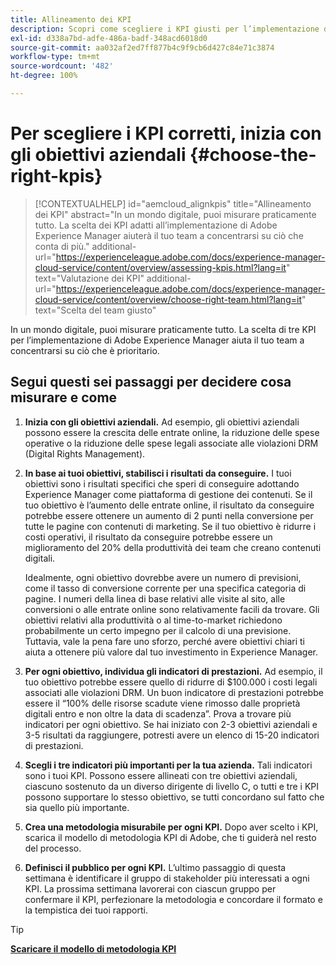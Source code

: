 ```yaml
---
title: Allineamento dei KPI
description: Scopri come scegliere i KPI giusti per l’implementazione di AEM
exl-id: d338a7bd-adfe-486a-badf-348acd6018d0
source-git-commit: aa032af2ed7ff877b4c9f9cb6d427c84e71c3874
workflow-type: tm+mt
source-wordcount: '482'
ht-degree: 100%

---
```


# Per scegliere i KPI corretti, inizia con gli obiettivi aziendali {#choose-the-right-kpis}

>[!CONTEXTUALHELP]
>id="aemcloud_alignkpis"
>title="Allineamento dei KPI"
>abstract="In un mondo digitale, puoi misurare praticamente tutto. La scelta dei KPI adatti all’implementazione di Adobe Experience Manager aiuterà il tuo team a concentrarsi su ciò che conta di più."
>additional-url="https://experienceleague.adobe.com/docs/experience-manager-cloud-service/content/overview/assessing-kpis.html?lang=it" text="Valutazione dei KPI"
>additional-url="https://experienceleague.adobe.com/docs/experience-manager-cloud-service/content/overview/choose-right-team.html?lang=it" text="Scelta del team giusto"

In un mondo digitale, puoi misurare praticamente tutto. La scelta di tre KPI per l’implementazione di Adobe Experience Manager aiuta il tuo team a concentrarsi su ciò che è prioritario.


## **Segui questi sei passaggi per decidere cosa misurare e come**


1. **Inizia con gli obiettivi aziendali.** Ad esempio, gli obiettivi aziendali possono essere la crescita delle entrate online, la riduzione delle spese operative o la riduzione delle spese legali associate alle violazioni DRM (Digital Rights Management).

1. **In base ai tuoi obiettivi, stabilisci i risultati da conseguire.** I tuoi obiettivi sono i risultati specifici che speri di conseguire adottando Experience Manager come piattaforma di gestione dei contenuti. Se il tuo obiettivo è l’aumento delle entrate online, il risultato da conseguire potrebbe essere ottenere un aumento di 2 punti nella conversione per tutte le pagine con contenuti di marketing. Se il tuo obiettivo è ridurre i costi operativi, il risultato da conseguire potrebbe essere un miglioramento del 20% della produttività dei team che creano contenuti digitali.

   Idealmente, ogni obiettivo dovrebbe avere un numero di previsioni, come il tasso di conversione corrente per una specifica categoria di pagine. I numeri della linea di base relativi alle visite al sito, alle conversioni o alle entrate online sono relativamente facili da trovare. Gli obiettivi relativi alla produttività o al time-to-market richiedono probabilmente un certo impegno per il calcolo di una previsione. Tuttavia, vale la pena fare uno sforzo, perché avere obiettivi chiari ti aiuta a ottenere più valore dal tuo investimento in Experience Manager.

1. **Per ogni obiettivo, individua gli indicatori di prestazioni.** Ad esempio, il tuo obiettivo potrebbe essere quello di ridurre di $100.000 i costi legali associati alle violazioni DRM. Un buon indicatore di prestazioni potrebbe essere il “100% delle risorse scadute viene rimosso dalle proprietà digitali entro e non oltre la data di scadenza”. Prova a trovare più indicatori per ogni obiettivo. Se hai iniziato con 2-3 obiettivi aziendali e 3-5 risultati da raggiungere, potresti avere un elenco di 15-20 indicatori di prestazioni.

1. **Scegli i tre indicatori più importanti per la tua azienda.** Tali indicatori sono i tuoi KPI. Possono essere allineati con tre obiettivi aziendali, ciascuno sostenuto da un diverso dirigente di livello C, o tutti e tre i KPI possono supportare lo stesso obiettivo, se tutti concordano sul fatto che sia quello più importante.

1. **Crea una metodologia misurabile per ogni KPI.** Dopo aver scelto i KPI, scarica il modello di metodologia KPI di Adobe, che ti guiderà nel resto del processo.

1. **Definisci il pubblico per ogni KPI.** L’ultimo passaggio di questa settimana è identificare il gruppo di stakeholder più interessati a ogni KPI. La prossima settimana lavorerai con ciascun gruppo per confermare il KPI, perfezionare la metodologia e concordare il formato e la tempistica dei tuoi rapporti.

>[!TIP]
>
>[**Scaricare il modello di metodologia KPI**](https://experienceleague.adobe.com/welcome/aem/assets/img/KPI_Methodology_Template.png)

